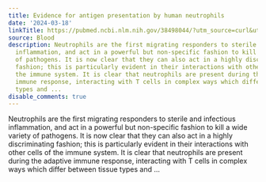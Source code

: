 ```yaml
---
title: Evidence for antigen presentation by human neutrophils
date: '2024-03-18'
linkTitle: https://pubmed.ncbi.nlm.nih.gov/38498044/?utm_source=curl&utm_medium=rss&utm_campaign=journals&utm_content=7603509&fc=None&ff=20240318180743&v=2.18.0.post9+e462414
source: Blood
description: Neutrophils are the first migrating responders to sterile and infectious
  inflammation, and act in a powerful but non-specific fashion to kill a wide variety
  of pathogens. It is now clear that they can also act in a highly discriminating
  fashion; this is particularly evident in their interactions with other cells of
  the immune system. It is clear that neutrophils are present during the adaptive
  immune response, interacting with T cells in complex ways which differ between tissue
  types and ...
disable_comments: true
---
```

Neutrophils are the first migrating responders to sterile and infectious inflammation, and act in a powerful but non-specific fashion to kill a wide variety of pathogens. It is now clear that they can also act in a highly discriminating fashion; this is particularly evident in their interactions with other cells of the immune system. It is clear that neutrophils are present during the adaptive immune response, interacting with T cells in complex ways which differ between tissue types and ...